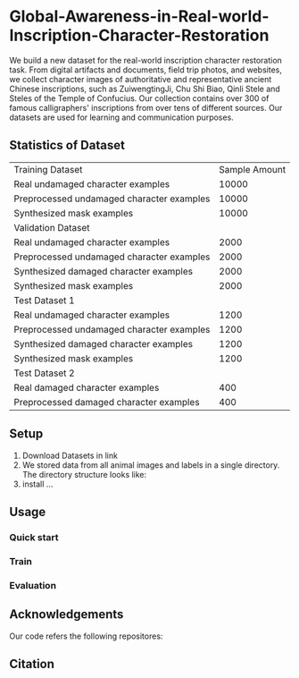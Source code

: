 # Global-Awareness-in-Real-world-Inscription-Character-Restoration

We build a new dataset for the real-world inscription character restoration task. From digital artifacts and documents, field trip photos, and websites, we collect character images of authoritative and representative ancient Chinese inscriptions, such as ZuiwengtingJi, Chu Shi Biao, Qinli Stele and Steles of the Temple of Confucius. Our collection contains over 300 of famous calligraphers' inscriptions from over tens of different sources. Our datasets are used for learning and communication purposes.

## Statistics of Dataset 

<table>
    <tr>
        <td clospan ="2">Training Dataset</td>
        <td>Sample Amount</td> 
   </tr>
    <tr>
  		<td>Real undamaged character examples</td> 
        <td>10000</td> 
    </tr>
    <tr>
        <td>Preprocessed undamaged character examples</td> 
        <td>10000</td> 
    </tr>
     <tr>
        <td>Synthesized mask examples </td> 
        <td>10000</td> 
    </tr>
    <tr>
    	<td clospan ="2">Validation Dataset</td> 
     </tr>
	<tr>
        <td>Real undamaged character examples</td> 
        <td>2000</td> 
    </tr>
    <tr>
        <td>Preprocessed undamaged character examples</td> 
        <td>2000</td> 
    </tr>
     <tr>
        <td>Synthesized damaged character examples </td> 
        <td>2000</td> 
    </tr>
    <tr>
    <td>Synthesized mask examples </td> 
    <td>2000</td> 
</tr>
<tr>
    <td clospan ="2">Test Dataset 1</td> 
       </tr>
    <tr>
  		<td>Real undamaged character examples</td> 
        <td>1200</td> 
    </tr>
    <tr>
        <td>Preprocessed undamaged character examples</td> 
        <td>1200</td> 
    </tr>
      <tr>
        <td>Synthesized damaged character examples </td> 
        <td>1200</td> 
    </tr>
     <tr>
        <td>Synthesized mask examples </td> 
        <td>1200</td> 
    </tr>
    <tr>
    <td clospan ="2">Test Dataset 2</td> 
           </tr>
    <tr>
  		<td>Real damaged character examples</td> 
        <td>400</td> 
    </tr>
    <tr>
        <td>Preprocessed damaged character examples</td> 
        <td>400</td> 
    </tr>
    </table>

## Setup



1. Download Datasets in link
2. We stored data from all animal images and labels in a single directory. The directory structure looks like:
3. install ...



## Usage

### Quick start 

### Train

### Evaluation





## Acknowledgements



Our code refers the following repositores:

## Citation


